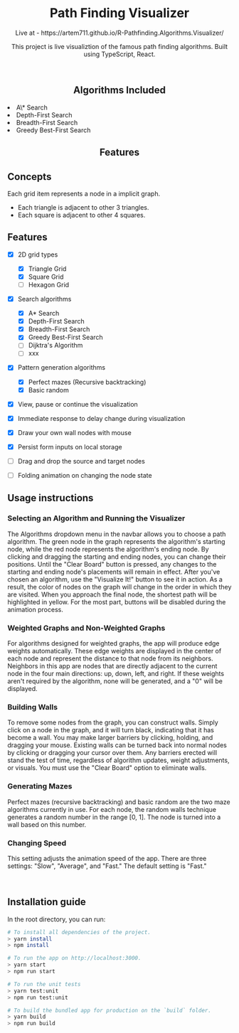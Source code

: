 <h1 align="center">Path Finding Visualizer</h1>

<p align="center">Live at - https://artem711.github.io/R-Pathfinding.Algorithms.Visualizer/ </p>
<p align="center"> This project is live visualiztion of the famous path finding algorithms. Built using TypeScript, React. </p>
<br/>

<h2 align="center">Algorithms Included</h2>
<li>A\* Search</li>
<li>Depth-First Search</li>
<li>Breadth-First Search</li>
<li>Greedy Best-First Search</li>

<h2 align="center">Features</h2>

## Concepts

Each grid item represents a node in a implicit graph.

- Each triangle is adjacent to other 3 triangles.
- Each square is adjacent to other 4 squares.

## Features

- [x] 2D grid types

  - [x] Triangle Grid
  - [x] Square Grid
  - [ ] Hexagon Grid

- [x] Search algorithms

  - [x] A\* Search
  - [x] Depth-First Search
  - [x] Breadth-First Search
  - [x] Greedy Best-First Search
  - [ ] Dijktra's Algorithm
  - [ ] xxx

- [x] Pattern generation algorithms

  - [x] Perfect mazes (Recursive backtracking)
  - [x] Basic random

- [x] View, pause or continue the visualization
- [x] Immediate response to delay change during visualization
- [x] Draw your own wall nodes with mouse
- [x] Persist form inputs on local storage
- [ ] Drag and drop the source and target nodes
- [ ] Folding animation on changing the node state

## Usage instructions

### Selecting an Algorithm and Running the Visualizer

The Algorithms dropdown menu in the navbar allows you to choose a path algorithm.
The green node in the graph represents the algorithm's starting node, while the red node represents the algorithm's ending node.
By clicking and dragging the starting and ending nodes, you can change their positions.
Until the "Clear Board" button is pressed, any changes to the starting and ending node's placements will remain in effect.
After you've chosen an algorithm, use the "Visualize It!" button to see it in action. As a result, the color of nodes on the graph
will change in the order in which they are visited. When you approach the final node, the shortest path will be highlighted in yellow.
For the most part, buttons will be disabled during the animation process.

### Weighted Graphs and Non-Weighted Graphs

For algorithms designed for weighted graphs, the app will produce edge weights automatically.
These edge weights are displayed in the center of each node and represent the distance to that node from its neighbors.
Neighbors in this app are nodes that are directly adjacent to the current node in the four main directions: up, down, left, and right.
If these weights aren't required by the algorithm, none will be generated, and a "0" will be displayed.

### Building Walls

To remove some nodes from the graph, you can construct walls.
Simply click on a node in the graph, and it will turn black, indicating that it has become a wall.
You may make larger barriers by clicking, holding, and dragging your mouse.
Existing walls can be turned back into normal nodes by clicking or dragging your cursor over them.
Any barriers erected will stand the test of time, regardless of algorithm updates, weight adjustments, or visuals.
You must use the "Clear Board" option to eliminate walls.

### Generating Mazes

Perfect mazes (recursive backtracking) and basic random are the two maze algorithms currently in use.
For each node, the random walls technique generates a random number in the range [0, 1].
The node is turned into a wall based on this number.

### Changing Speed

This setting adjusts the animation speed of the app.
There are three settings: "Slow", "Average", and "Fast."
The default setting is "Fast."

<br>

## Installation guide

In the root directory, you can run:

```bash
# To install all dependencies of the project.
> yarn install
> npm install

# To run the app on http://localhost:3000.
> yarn start
> npm run start

# To run the unit tests
> yarn test:unit
> npm run test:unit

# To build the bundled app for production on the `build` folder.
> yarn build
> npm run build
```

